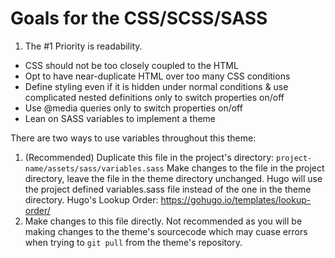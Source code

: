 # Goals for the CSS/SCSS/SASS

1. The #1 Priority is readability.
  - CSS should not be too closely coupled to the HTML
  - Opt to have near-duplicate HTML over too many CSS conditions
  - Define styling even if it is hidden under normal conditions &
    use complicated nested definitions only to switch properties on/off
  - Use @media queries only to switch properties on/off
  - Lean on SASS variables to implement a theme


There are two ways to use variables throughout this theme:
1. (Recommended) Duplicate this file in the project's directory:
    `project-name/assets/sass/variables.sass`
  Make changes to the file in the project directory, leave the file in the theme directory unchanged.
  Hugo will use the project defined variables.sass file instead of the one in the theme directory.
    Hugo's Lookup Order: https://gohugo.io/templates/lookup-order/
2. Make changes to this file directly.
  Not recommended as you will be making changes to the theme's sourcecode
  which may cuase errors when trying to `git pull` from the theme's repository.
